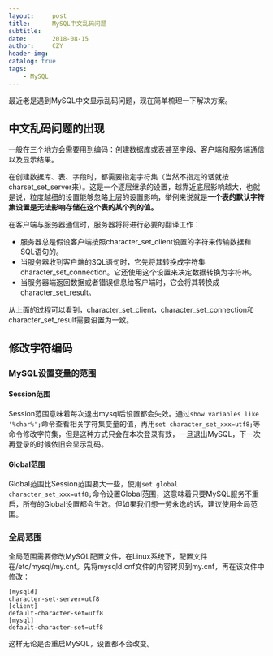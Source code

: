 ```yaml
---
layout:     post
title:      MySQL中文乱码问题
subtitle:   
date:       2018-08-15
author:     CZY
header-img: 
catalog: true
tags:
    - MySQL
---
```


最近老是遇到MySQL中文显示乱码问题，现在简单梳理一下解决方案。

## 中文乱码问题的出现

一般在三个地方会需要用到编码：创建数据库或表甚至字段、客户端和服务端通信以及显示结果。

在创建数据库、表、字段时，都需要指定字符集（当然不指定的话就按charset_set_server来）。这是一个逐层继承的设置，越靠近底层影响越大，也就是说，粒度越细的设置能够忽略上层的设置影响，举例来说就是**一个表的默认字符集设置是无法影响存储在这个表的某个列的值。**

在客户端与服务器通信时，服务器将将进行必要的翻译工作：
+ 服务器总是假设客户端按照character_set_client设置的字符来传输数据和SQL语句的。
+ 当服务器收到客户端的SQL语句时，它先将其转换成字符集character_set_connection。它还使用这个设置来决定数据转换为字符串。
+ 当服务器端返回数据或者错误信息给客户端时，它会将其转换成character_set_result。

从上面的过程可以看到，character_set_client，character_set_connection和character_set_result需要设置为一致。

## 修改字符编码

### MySQL设置变量的范围

#### Session范围

Session范围意味着每次退出mysql后设置都会失效。通过```show variables like '%char%';```命令查看相关字符集变量的值，再用```set character_set_xxx=utf8;```等命令修改字符集，但是这种方式只会在本次登录有效，一旦退出MySQL，下一次再登录的时候依旧会显示乱码。

#### Global范围

Global范围比Session范围要大一些，使用```set global character_set_xxx=utf8;```命令设置Global范围，这意味着只要MySQL服务不重启，所有的Global设置都会生效。但如果我们想一劳永逸的话，建议使用全局范围。

### 全局范围

全局范围需要修改MySQL配置文件，在Linux系统下，配置文件在/etc/mysql/my.cnf。先将mysqld.cnf文件的内容拷贝到my.cnf，再在该文件中修改：

```
[mysqld]
character-set-server=utf8 
[client]
default-character-set=utf8 
[mysql]
default-character-set=utf8
```

这样无论是否重启MySQL，设置都不会改变。